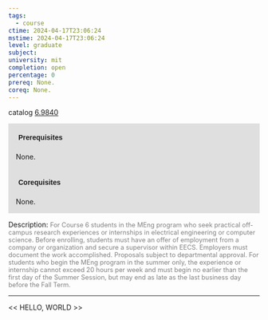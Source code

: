 ```yaml
---
tags:
  - course
ctime: 2024-04-17T23:06:24
mstime: 2024-04-17T23:06:24
level: graduate
subject: 
university: mit
completion: open
percentage: 0
prereq: None.
coreq: None.
---
```


catalog [6.9840](http://student.mit.edu/catalog/m6e.html#6.9840)

<span style="display: block; padding: 15px; background-color: rgb(100, 100, 100, 0.2);"><font id="m_prereq3458_0" style="display: block; font-family: Arial, sans-serif; font-weight: bold; padding: 5px">Prerequisites</font><br><span id="prereq3458_0">None.</span></span>
<span style="display: block; padding: 15px; background-color: rgb(100, 100, 100, 0.2);"><font id="m_coreq3458_0" style="display: block; font-family: Arial, sans-serif; font-weight: bold; padding: 5px">Corequisites</font><br><span id="coreq3458_0">None.</span></span>

<font style="">Description:</font>
<font style="color: grey; font-size: 0.8rem;">For Course 6 students in the MEng program who seek practical off-campus research experiences or internships in electrical engineering or computer science. Before enrolling, students must have an offer of employment from a company or organization and secure a supervisor within EECS. Employers must document the work accomplished. Proposals subject to departmental approval. For students who begin the MEng program in the summer only, the experience or internship cannot exceed 20 hours per week and must begin no earlier than the first day of the Summer Session, but may end as late as the last business day before the Fall Term.</font>



---

<< HELLO, WORLD >>
